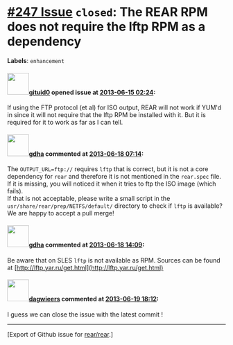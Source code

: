 [\#247 Issue](https://github.com/rear/rear/issues/247) `closed`: The REAR RPM does not require the lftp RPM as a dependency
===========================================================================================================================

**Labels**: `enhancement`

#### <img src="https://avatars.githubusercontent.com/u/4702289?v=4" width="50">[gituid0](https://github.com/gituid0) opened issue at [2013-06-15 02:24](https://github.com/rear/rear/issues/247):

If using the FTP protocol (et al) for ISO output, REAR will not work if
YUM'd in since it will not require that the lftp RPM be installed with
it. But it is required for it to work as far as I can tell.

#### <img src="https://avatars.githubusercontent.com/u/888633?u=cdaeb31efcc0048d3619651aa18dd4b76e636b21&v=4" width="50">[gdha](https://github.com/gdha) commented at [2013-06-18 07:14](https://github.com/rear/rear/issues/247#issuecomment-19594828):

The `OUTPUT_URL=ftp://` requires `lftp` that is correct, but it is not a
core dependency for `rear` and therefore it is not mentioned in the
`rear.spec` file. If it is missing, you will noticed it when it tries to
ftp the ISO image (which fails).  
If that is not acceptable, please write a small script in the
`usr/share/rear/prep/NETFS/default/` directory to check if `lftp` is
available? We are happy to accept a pull merge!

#### <img src="https://avatars.githubusercontent.com/u/888633?u=cdaeb31efcc0048d3619651aa18dd4b76e636b21&v=4" width="50">[gdha](https://github.com/gdha) commented at [2013-06-18 14:09](https://github.com/rear/rear/issues/247#issuecomment-19613446):

Be aware that on SLES `lftp` is not available as RPM. Sources can be
found at [http://lftp.yar.ru/get.html](http://lftp.yar.ru/get.html)

#### <img src="https://avatars.githubusercontent.com/u/388198?u=0732dee3fe5002278cfbf40359ec431bdcf5f06c&v=4" width="50">[dagwieers](https://github.com/dagwieers) commented at [2013-06-19 18:12](https://github.com/rear/rear/issues/247#issuecomment-19702583):

I guess we can close the issue with the latest commit !

------------------------------------------------------------------------

\[Export of Github issue for
[rear/rear](https://github.com/rear/rear).\]
